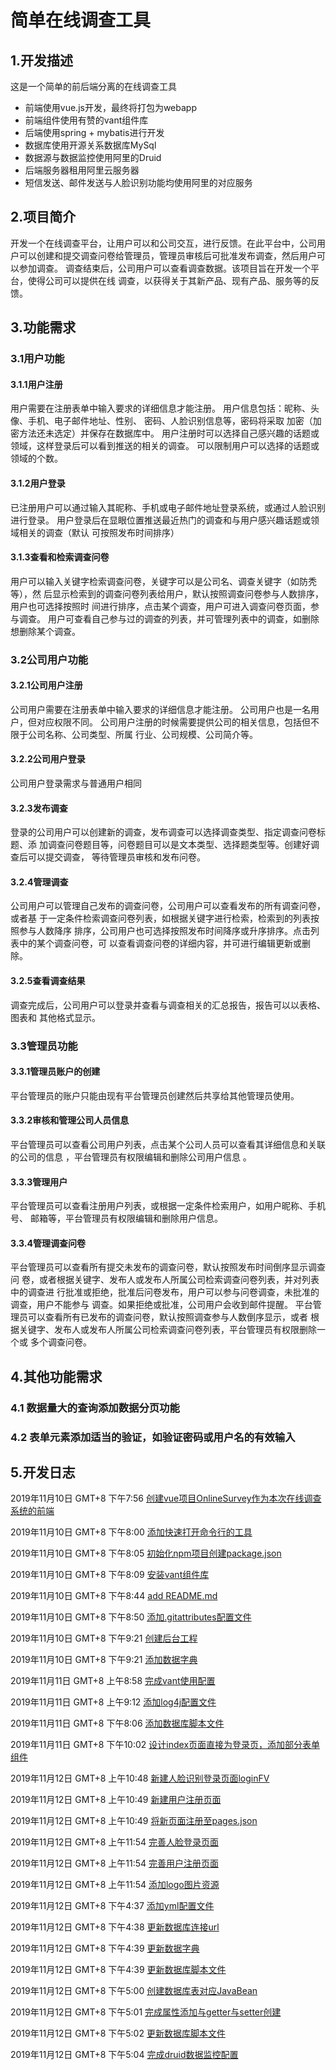 # 简单在线调查工具

## 1.开发描述

这是一个简单的前后端分离的在线调查工具

- 前端使用vue.js开发，最终将打包为webapp
- 前端组件使用有赞的vant组件库
- 后端使用spring + mybatis进行开发
- 数据库使用开源关系数据库MySql
- 数据源与数据监控使用阿里的Druid
- 后端服务器租用阿里云服务器
- 短信发送、邮件发送与人脸识别功能均使用阿里的对应服务

## 2.项目简介

开发一个在线调查平台，让用户可以和公司交互，进行反馈。在此平台中，公司用 户可以创建和提交调查问卷给管理员，管理员审核后可批准发布调查，然后用户可以参加调查。 调查结束后，公司用户可以查看调查数据。该项目旨在开发一个平台，使得公司可以提供在线 调查，以获得关于其新产品、现有产品、服务等的反馈。 

## 3.功能需求

### 3.1用户功能

#### 3.1.1用户注册

用户需要在注册表单中输入要求的详细信息才能注册。 用户信息包括：昵称、头像、手机、电子邮件地址、性别、 密码、人脸识别信息等，密码将采取 加密（加密方法还未选定）并保存在数据库中。 用户注册时可以选择自己感兴趣的话题或领域，这样登录后可以看到推送的相关的调查。 可以限制用户可以选择的话题或领域的个数。 

#### 3.1.2用户登录

 已注册用户可以通过输入其昵称、手机或电子邮件地址登录系统，或通过人脸识别进行登录。 用户登录后在显眼位置推送最近热门的调查和与用户感兴趣话题或领域相关的调查（默认 可按照发布时间排序）  

#### 3.1.3查看和检索调查问卷

用户可以输入关键字检索调查问卷，关键字可以是公司名、调查关键字（如防秃等），然 后显示检索到的调查问卷列表给用户，默认按照调查问卷参与人数排序，用户也可选择按照时 间进行排序，点击某个调查，用户可进入调查问卷页面，参与调查。 用户可查看自己参与过的调查的列表，并可管理列表中的调查，如删除想删除某个调查。 

### 3.2公司用户功能

#### 3.2.1公司用户注册

公司用户需要在注册表单中输入要求的详细信息才能注册。 公司用户也是一名用户，但对应权限不同。 公司用户注册的时候需要提供公司的相关信息，包括但不限于公司名称、公司类型、所属 行业、公司规模、公司简介等。 

#### 3.2.2公司用户登录

公司用户登录需求与普通用户相同

#### 3.2.3发布调查

登录的公司用户可以创建新的调查，发布调查可以选择调查类型、指定调查问卷标题、添 加调查问卷题目等，问卷题目可以是文本类型、选择题类型等。创建好调查后可以提交调查， 等待管理员审核和发布问卷。  

#### 3.2.4管理调查

公司用户可以管理自己发布的调查问卷，公司用户可以查看发布的所有调查问卷，或者基 于一定条件检索调查问卷列表，如根据关键字进行检索，检索到的列表按照参与人数降序 排序，公司用户也可选择按照发布时间降序或升序排序。点击列表中的某个调查问卷，可 以查看调查问卷的详细内容，并可进行编辑更新或删除。 

#### 3.2.5查看调查结果

调查完成后，公司用户可以登录并查看与调查相关的汇总报告，报告可以以表格、图表和 其他格式显示。  

### 3.3管理员功能

#### 3.3.1管理员账户的创建

平台管理员的账户只能由现有平台管理员创建然后共享给其他管理员使用。 

#### 3.3.2审核和管理公司人员信息

平台管理员可以查看公司用户列表，点击某个公司人员可以查看其详细信息和关联的公司的信息 ，平台管理员有权限编辑和删除公司用户信息 。

#### 3.3.3管理用户

平台管理员可以查看注册用户列表，或根据一定条件检索用户，如用户昵称、手机号、 邮箱等，平台管理员有权限编辑和删除用户信息。

#### 3.3.4管理调查问卷

平台管理员可以查看所有提交未发布的调查问卷，默认按照发布时间倒序显示调查问 卷，或者根据关键字、发布人或发布人所属公司检索调查问卷列表，并对列表中的调查进 行批准或拒绝，批准后问卷发布，用户可以参与问卷调查，未批准的调查，用户不能参与 调查。如果拒绝或批准，公司用户会收到邮件提醒。 平台管理员可以查看所有已发布的调查问卷，默认按照调查参与人数倒序显示，或者 根据关键字、发布人或发布人所属公司检索调查问卷列表，平台管理员有权限删除一个或 多个调查问卷。 

## 4.其他功能需求

### 4.1 数据量大的查询添加数据分页功能 

### 4.2  表单元素添加适当的验证，如验证密码或用户名的有效输入 

## 5.开发日志

2019年11月10日 GMT+8 下午7:56	[创建vue项目OnlineSurvey作为本次在线调查系统的前端]( https://github.com/suvvm/OnlineSurvey/commit/b9edd70eafd94963077a14cf6a717fde0022ac71 ) 

2019年11月10日 GMT+8 下午8:00	[添加快速打开命令行的工具]( https://github.com/suvvm/OnlineSurvey/commit/1f892f0ba3344b8f1ddcfd6eba74292155c9a0a3 )

2019年11月10日 GMT+8 下午8:05	[初始化npm项目创建package.json]( https://github.com/suvvm/OnlineSurvey/commit/680e96c9b494a9f0b264fdede8fed1c631fa3cd9 )

2019年11月10日 GMT+8 下午8:09	[安装vant组件库]( https://github.com/suvvm/OnlineSurvey/commit/4d8429464f210302bafed86ac50d459978119884 )

2019年11月10日 GMT+8 下午8:44	[add README.md]( https://github.com/suvvm/OnlineSurvey/commit/f15e7f518790ef6df0eedf07023a41ee60899a08 ) 

2019年11月10日 GMT+8 下午8:50	[添加.gitattributes配置文件](https://github.com/suvvm/OnlineSurvey/commit/321fa8ba7296604263d77ba9962abe9a1ee12eb8) 

2019年11月10日 GMT+8 下午9:21	[创建后台工程](https://github.com/suvvm/OnlineSurvey/commit/2979d49e78eb2b726c5d42747d84c9dcd57bc72e) 

2019年11月10日 GMT+8 下午9:21	[添加数据字典](https://github.com/suvvm/OnlineSurvey/commit/6e8dc719b6ca7b891f59a649171fb501b7533279) 

2019年11月11日 GMT+8 上午8:58	[完成vant使用配置](https://github.com/suvvm/OnlineSurvey/commit/dbcccfb5593dcf10d2f9357dfb39160f88f74f98) 

2019年11月11日 GMT+8 上午9:12	[添加log4j配置文件](https://github.com/suvvm/OnlineSurvey/commit/dd55199917ccb70044b19a10984f7b18bc97f923) 

2019年11月11日 GMT+8 下午8:06	[添加数据库脚本文件](https://github.com/suvvm/OnlineSurvey/commit/075fb9967d084d397f0d143fce520b39f40e8bec) 

2019年11月11日 GMT+8 下午10:02	[设计index页面直接为登录页，添加部分表单组件](https://github.com/suvvm/OnlineSurvey/commit/ebd54125ed7c70eacd461a519c10ef6702ad2ea2) 

2019年11月12日 GMT+8 上午10:48	[新建人脸识别登录页面loginFV](https://github.com/suvvm/OnlineSurvey/commit/e932a7e91688d08539004e638818324beced7e99) 

2019年11月12日 GMT+8 上午10:49	[新建用户注册页面](https://github.com/suvvm/OnlineSurvey/commit/93621c6c3b7fabcb059e5c4703d8823e870bcace) 

2019年11月12日 GMT+8 上午10:49	[将新页面注册至pages.json](https://github.com/suvvm/OnlineSurvey/commit/2481b43ee1f3c388a1b12423b4ab21fad8bc4e1c) 

2019年11月12日 GMT+8 上午11:54	[完善人脸登录页面]( https://github.com/suvvm/OnlineSurvey/commit/25dc74073bacc0ca3ba858195677a29d0afad758 )

2019年11月12日 GMT+8 上午11:54	[完善用户注册页面]( https://github.com/suvvm/OnlineSurvey/commit/b5d46c6caeacf984474c1337480278a3e61bfcb9 )

2019年11月12日 GMT+8 上午11:54	[添加logo图片资源]( https://github.com/suvvm/OnlineSurvey/commit/54bc66dbe38952dd2fb9cec5b330b607ef8d605e )

2019年11月12日 GMT+8 下午4:37	[添加yml配置文件](https://github.com/suvvm/OnlineSurvey/commit/8123c119d0d06b6759fa8dc13ff88ba51bb2708a) 

2019年11月12日 GMT+8 下午4:38	[更新数据库连接url](https://github.com/suvvm/OnlineSurvey/commit/501c3f271d1fd5e4984a607fcfb95291c027b091) 

2019年11月12日 GMT+8 下午4:39	[更新数据字典](https://github.com/suvvm/OnlineSurvey/commit/ebdbec7f4212ce68e429db50fd075c4cc056bcaa) 

2019年11月12日 GMT+8 下午4:39	[更新数据库脚本文件](https://github.com/suvvm/OnlineSurvey/commit/af89a3dd8fab0771e9ebf2b246bdcbcf5c81ea71) 

2019年11月12日 GMT+8 下午5:00	[创建数据库表对应JavaBean](https://github.com/suvvm/OnlineSurvey/commit/beeb078464de349d89a399fb332a3073e8abfafc) 

2019年11月12日 GMT+8 下午5:01	[完成属性添加与getter与setter创建](https://github.com/suvvm/OnlineSurvey/commit/42fc0e9496d2061d699ecfcb96691e7a70e7882a) 

2019年11月12日 GMT+8 下午5:02	[更新数据库脚本文件](https://github.com/suvvm/OnlineSurvey/commit/d15e6326c4efd45eb135ec667392148c83fdb0ba) 

2019年11月12日 GMT+8 下午5:04	[完成druid数据监控配置](https://github.com/suvvm/OnlineSurvey/commit/0eed5d76c0677076a11883c3d710717d691553ec) 